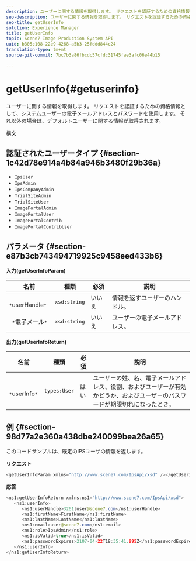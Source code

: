 ```yaml
---
description: ユーザーに関する情報を取得します。 リクエストを認証するための資格情報として、システムユーザーの電子メールアドレスとパスワードを使用します。 それ以外の場合は、デフォルトユーザーに関する情報が取得されます。
seo-description: ユーザーに関する情報を取得します。 リクエストを認証するための資格情報として、システムユーザーの電子メールアドレスとパスワードを使用します。 それ以外の場合は、デフォルトユーザーに関する情報が取得されます。
seo-title: getUserInfo
solution: Experience Manager
title: getUserInfo
topic: Scene7 Image Production System API
uuid: b305c108-22e9-4268-a5b3-25fddd844c24
translation-type: tm+mt
source-git-commit: 7bc7b3a86fbcdc57cfdc31745fae3afc06e44b15

---
```



# getUserInfo{#getuserinfo}

ユーザーに関する情報を取得します。 リクエストを認証するための資格情報として、システムユーザーの電子メールアドレスとパスワードを使用します。 それ以外の場合は、デフォルトユーザーに関する情報が取得されます。

構文

## 認証されたユーザータイプ {#section-1c42d78e914a4b84a946b3480f29b36a}

* `IpsUser`
* `IpsAdmin`
* `IpsCompanyAdmin`
* `TrialSiteAdmin`
* `TrialSiteUser`
* `ImagePortalAdmin`
* `ImagePortalUser`
* `ImagePortalContrib`
* `ImagePortalContribUser`

## パラメータ {#section-e87b3cb743494719925c9458eed433b6}

**入力(getUserInfoParam)**

| 名前 | 種類 | 必須 | 説明 |
|---|---|---|---|
| ` *`userHandle`*` | `xsd:string` | いいえ | 情報を返すユーザーのハンドル。 |
| ` *`電子メール`*` | `xsd:string` | いいえ | ユーザーの電子メールアドレス。 |

**出力(getUserInfoReturn)**

| 名前 | 種類 | 必須 | 説明 |
|---|---|---|---|
| ` *`userInfo`*` | `types:User` | はい | ユーザーの姓、名、電子メールアドレス、役割、およびユーザーが有効かどうか、およびユーザーのパスワードが期限切れになったとき。 |

## 例 {#section-98d77a2e360a438dbe240099bea26a65}

このコードサンプルは、既定のIPSユーザの情報を返します。

**リクエスト**

```java
<getUserInfoParam xmlns="http://www.scene7.com/IpsApi/xsd" /></getUserInfoParam>
```

**応答**

```java
<ns1:getUserInfoReturn xmlns:ns1="http://www.scene7.com/IpsApi/xsd"> 
   <ns1:userInfo> 
      <ns1:userHandle>3261|user@scene7.com</ns1:userHandle> 
      <ns1:firstName>FirstName</ns1:firstName> 
      <ns1:lastName>LastName</ns1:lastName> 
      <ns1:email>user@scene7.com</ns1:email> 
      <ns1:role>IpsAdmin</ns1:role> 
      <ns1:isValid>true</ns1:isValid> 
      <ns1:passwordExpires>2107-04-22T18:35:41.995Z</ns1:passwordExpires> 
   </ns1:userInfo> 
</ns1:getUserInfoReturn>
```

